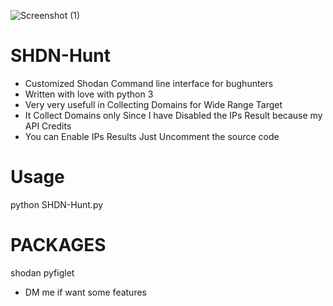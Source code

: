 


![Screenshot (1)](https://user-images.githubusercontent.com/51271019/150514162-305c175a-4cc6-4d96-bc14-1c9c98b586bc.png)



# SHDN-Hunt
* Customized Shodan Command line interface for bughunters 
* Written with love with python 3
* Very very usefull in Collecting Domains for Wide Range Target
* It Collect Domains only Since I have Disabled the IPs Result because my API Credits
* You can Enable IPs Results Just Uncomment the source code  

# Usage
python SHDN-Hunt.py

# PACKAGES
shodan
pyfiglet

* DM me if want some features








